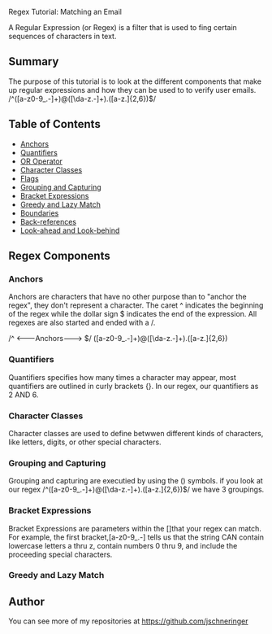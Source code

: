 Regex Tutorial: Matching an Email 

A Regular Expression (or Regex) is a filter that is used to fing certain sequences of characters in text. 

## Summary

The purpose of this tutorial is to look at the different components that make up regular expressions and how they can be used to to verify user emails.
/^([a-z0-9_\.-]+)@([\da-z\.-]+)\.([a-z\.]{2,6})$/


## Table of Contents

- [Anchors](#anchors)
- [Quantifiers](#quantifiers)
- [OR Operator](#or-operator)
- [Character Classes](#character-classes)
- [Flags](#flags)
- [Grouping and Capturing](#grouping-and-capturing)
- [Bracket Expressions](#bracket-expressions)
- [Greedy and Lazy Match](#greedy-and-lazy-match)
- [Boundaries](#boundaries)
- [Back-references](#back-references)
- [Look-ahead and Look-behind](#look-ahead-and-look-behind)

## Regex Components

### Anchors
Anchors are characters that have no other purpose than to "anchor the regex", they don't represent a character. The caret ^ indicates the beginning of the regex while the dollar sign $ indicates the end of the expression. All regexes are also started and ended with a /.

/^                <---Anchors--->               $/
   ([a-z0-9_\.-]+)@([\da-z\.-]+)\.([a-z\.]{2,6})
### Quantifiers
Quantifiers specifies how many times a character may appear, most quantifiers are outlined in curly brackets {}. In our regex, our quantifiers as 2 AND 6. 
### Character Classes
Character classes are used to define betwwen different kinds of characters, like letters, digits, or other special characters. 
### Grouping and Capturing
Grouping and capturing are executied by using the () symbols. if you look at our regex /^([a-z0-9_\.-]+)@([\da-z\.-]+)\.([a-z\.]{2,6})$/ we have 3 groupings. 
### Bracket Expressions
Bracket Expressions are parameters within the []that your regex can match. For example, the first bracket,[a-z0-9_\.-] tells us that the string CAN contain lowercase letters a thru z, contain numbers 0 thru 9, and include the proceeding special characters. 
### Greedy and Lazy Match

## Author
You can see more of my repositories at https://github.com/jschneringer

